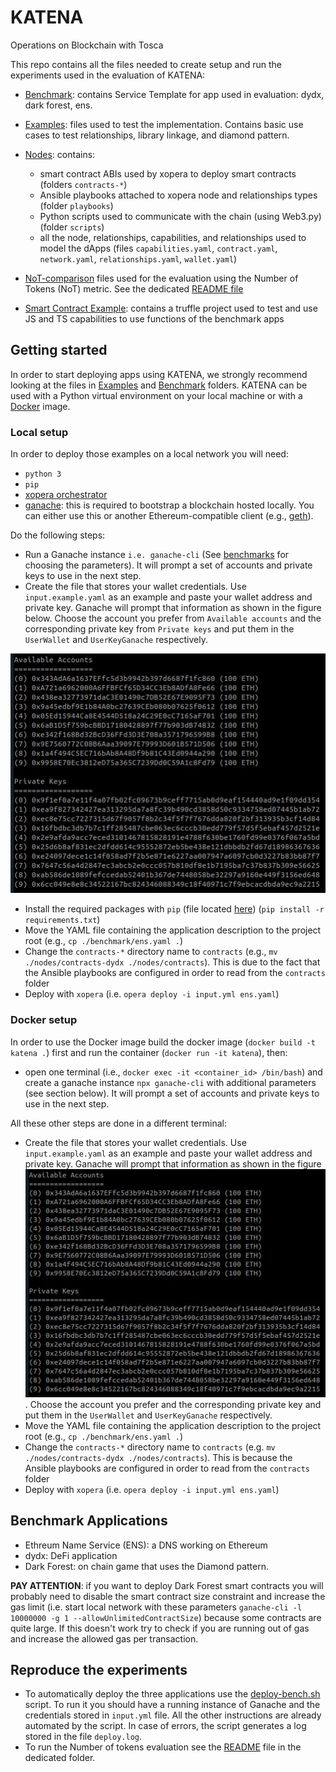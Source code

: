 # KATENA
Operations on Blockchain with Tosca

This repo contains all the files needed to create setup and run the experiments used in the evaluation of KATENA:

- [Benchmark](./benchmark/): contains Service Template for app used in evaluation: dydx, dark forest, ens.

- [Examples](./examples/): files used to test the implementation. Contains basic use cases to test relationships, library linkage, and diamond pattern.

- [Nodes](./nodes/): contains:
    - smart contract ABIs used by xopera to deploy smart contracts (folders `contracts-*`)
    - Ansible playbooks attached to xopera node and relationships types (folder `playbooks`)
    - Python scripts used to communicate with the chain (using Web3.py) (folder `scripts`)
    - all the node, relationships, capabilities, and relationships used to model the dApps (files `capabilities.yaml`, `contract.yaml`, `network.yaml`, `relationships.yaml`, `wallet.yaml`)


- [NoT-comparison](./not-comparison/) files used for the evaluation using the Number of Tokens (NoT) metric. See the dedicated [README file](./not-comparison/README.md)


- [Smart Contract Example](./smart-contract-example/): contains a truffle project used to test and use JS and TS capabilities to use functions of the benchmark apps

## Getting started

In order to start deploying apps using KATENA, we strongly recommend looking at the files in [Examples](./examples/) and [Benchmark](./benchmark/) folders. 
KATENA can be used with a Python virtual environment on your local machine or with a [Docker](https://www.docker.com/) image.

### Local setup
In order to deploy those examples on a local network you will need:
- `python 3`
- `pip`
- [xopera orchestrator](https://github.com/xlab-si/xopera-opera#installation-and-quickstart)
- [ganache](https://trufflesuite.com/ganache/): this is required to bootstrap a blockchain hosted locally. You can either use this or another Ethereum-compatible client (e.g., [geth](https://geth.ethereum.org/)).

Do the following steps:
- Run a Ganache instance `i.e. ganache-cli` (See [benchmarks](#benchmark-applications) for choosing the parameters). It will prompt a set of accounts and private keys to use in the next step.
- Create the file that stores your wallet credentials. Use `input.example.yaml` as an example and paste your wallet address and private key. Ganache will prompt that information as shown in the figure below. Choose the account you prefer from `Available accounts` and the corresponding private key from `Private keys` and put them in the `UserWallet` and `UserKeyGanache` respectively.


![](./images/ganache-accounts.jpg) 


- Install the required packages with `pip` (file located [here](./requirements.txt)) (`pip install -r requirements.txt`)
- Move the YAML file containing the application description to the project root (e.g., `cp ./benchmark/ens.yaml .`)
- Change the `contracts-*` directory name to `contracts` (e.g., `mv ./nodes/contracts-dydx ./nodes/contracts`). This is due to the fact that the Ansible playbooks are configured in order to read from the `contracts` folder
- Deploy with `xopera` (i.e. `opera deploy -i input.yml ens.yaml`)

### Docker setup
In order to use the Docker image build the docker image (`docker build -t katena .`) first and run the container (`docker run -it katena`), then:

- open one terminal (i.e., `docker exec -it <container_id> /bin/bash`) and create a ganache instance `npx ganache-cli` with additional parameters (see section below). It will prompt a set of accounts and private keys to use in the next step.


All these other steps are done in a different terminal:
- Create the file that stores your wallet credentials. Use `input.example.yaml` as an example and paste your wallet address and private key. Ganache will prompt that information as shown in the figure ![](./images/ganache-accounts.jpg). Choose the account you prefer and the corresponding private key and put them in the `UserWallet` and `UserKeyGanache` respectively.
- Move the YAML file containing the application description to the project root (e.g., `cp ./benchmark/ens.yaml .`)
- Change the `contracts-*` directory name to `contracts` (e.g. `mv ./nodes/contracts-dydx ./nodes/contracts`). This is because the Ansible playbooks are configured in order to read from the `contracts` folder
- Deploy with `xopera` (i.e. `opera deploy -i input.yml ens.yaml`)

## Benchmark Applications
- Ethreum Name Service (ENS): a DNS working on Ethereum
- dydx: DeFi application
- Dark Forest: on chain game that uses the Diamond pattern. 


**PAY ATTENTION**: if you want to deploy Dark Forest smart contracts you will probably need to disable the smart contract size constraint and increase the gas limit (i.e. start local network with these parameters `ganache-cli -l 10000000 -g 1 --allowUnlimitedContractSize`) because some contracts are quite large. If this doesn't work try to check if you are running out of gas and increase the allowed gas per transaction.

## Reproduce the experiments
- To automatically deploy the three applications use the [deploy-bench.sh](./deploy-bench.sh) script. To run it you should have a running instance of Ganache and the credentials stored in `input.yml` file. All the other instructions are already automated by the script. In case of errors, the script generates a log stored in the file `deploy.log`.
- To run the Number of tokens evaluation see the [README](./not-comparison/README.md) file in the dedicated folder.